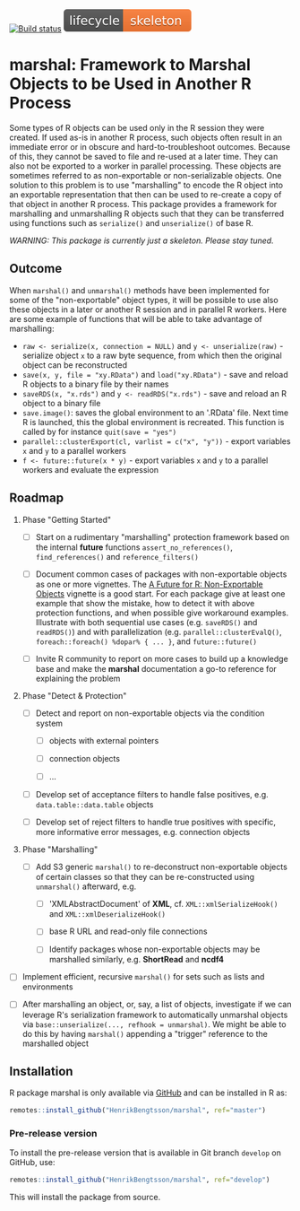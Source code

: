 

<div id="badges"><!-- pkgdown markup -->
 <a href="https://github.com/HenrikBengtsson/marshal/actions?query=workflow%3AR-CMD-check"><img border="0" src="https://github.com/HenrikBengtsson/marshal/workflows/R-CMD-check/badge.svg?branch=develop" alt="Build status"/></a>    <a href="https://lifecycle.r-lib.org/articles/stages.html"><img border="0" src="man/figures/lifecycle-skeleton-orange.svg" alt="Life cycle: skeleton"/></a>
</div>

# marshal: Framework to Marshal Objects to be Used in Another R Process 

Some types of R objects can be used only in the R session they were created.  If used as-is in another R process, such objects often result in an immediate error or in obscure and hard-to-troubleshoot outcomes.  Because of this, they cannot be saved to file and re-used at a later time.  They can also not be exported to a worker in parallel processing.  These objects are sometimes referred to as non-exportable or non-serializable objects.  One solution to this problem is to use "marshalling" to encode the R object into an exportable representation that then can be used to re-create a copy of that object in another R process.  This package provides a framework for marshalling and unmarshalling R objects such that they can be transferred using functions such as `serialize()` and `unserialize()` of base R.

_WARNING: This package is currently just a skeleton.  Please stay tuned._


## Outcome

When `marshal()` and `unmarshal()` methods have been implemented for some of the "non-exportable" object types, it will be possible to use also these objects in a later or another R session and in parallel R workers.  Here are some example of functions that will be able to take advantage of marshalling:

  - `raw <- serialize(x, connection = NULL)` and `y <- unserialize(raw)` - serialize object `x` to a raw byte sequence, from which then the original object can be reconstructed
  - `save(x, y, file = "xy.RData")` and `load("xy.RData")` - save and reload R objects to a binary file by their names
  - `saveRDS(x, "x.rds")` and `y <- readRDS("x.rds")` - save and reload an R object to a binary file
  - `save.image()`: saves the global environment to an '.RData' file. Next time R is launched, this the global environment is recreated. This function is called by for instance `quit(save = "yes")`
  - `parallel::clusterExport(cl, varlist = c("x", "y"))` - export variables `x` and `y` to a parallel workers
  - `f <- future::future(x * y)` - export variables `x` and `y` to a parallel workers and evaluate the expression



## Roadmap

1. Phase "Getting Started"

   * [ ] Start on a rudimentary "marshalling" protection framework based on the internal **future** functions `assert_no_references()`, `find_references()` and `reference_filters()`
   
   * [ ] Document common cases of packages with non-exportable objects as one or more vignettes.  The [A Future for R: Non-Exportable Objects](https://cran.r-project.org/package=future/vignettes/future-4-non-exportable-objects.html) vignette is a good start.  For each package give at least one example that show the mistake, how to detect it with above protection functions, and when possible give workaround examples.  Illustrate with both sequential use cases (e.g. `saveRDS()` and `readRDS()`) and with parallelization (e.g. `parallel::clusterEvalQ()`, `foreach::foreach() %dopar% { ... }`, and `future::future()`

   * [ ] Invite R community to report on more cases to build up a knowledge base and make the **marshal** documentation a go-to reference for explaining the problem


2. Phase "Detect & Protection"

   * [ ] Detect and report on non-exportable objects via the condition system

      - [ ] objects with external pointers

      - [ ] connection objects

      - [ ] ...

   * [ ] Develop set of acceptance filters to handle false positives, e.g. `data.table::data.table` objects

   * [ ] Develop set of reject filters to handle true positives with specific, more informative error messages, e.g. connection objects


3. Phase "Marshalling"

   * [ ] Add S3 generic `marshal()` to re-deconstruct non-exportable objects of certain classes so that they can be re-constructed using `unmarshal()` afterward, e.g.
   
      - [ ] 'XMLAbstractDocument' of **XML**, cf. `XML::xmlSerializeHook()` and `XML::xmlDeserializeHook()`

      - [ ] base R URL and read-only file connections

      - [ ] Identify packages whose non-exportable objects may be marshalled similarly, e.g. **ShortRead** and **ncdf4**

  * [ ] Implement efficient, recursive `marshal()` for sets such as lists and environments
  
  * [ ] After marshalling an object, or, say, a list of objects, investigate if we can leverage R's serialization framework to automatically unmarshal objects via `base::unserialize(..., refhook = unmarshal)`.  We might be able to do this by having `marshal()` appending a "trigger" reference to the marshalled object



## Installation
R package marshal is only available via [GitHub](https://github.com/HenrikBengtsson/marshal) and can be installed in R as:
```r
remotes::install_github("HenrikBengtsson/marshal", ref="master")
```


### Pre-release version

To install the pre-release version that is available in Git branch `develop` on GitHub, use:
```r
remotes::install_github("HenrikBengtsson/marshal", ref="develop")
```
This will install the package from source.  

<!-- pkgdown-drop-below -->

